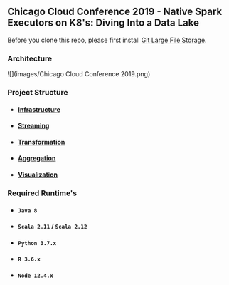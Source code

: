 ## Chicago Cloud Conference 2019 - Native Spark Executors on K8's: Diving Into a Data Lake

Before you clone this repo, please first install [Git Large File Storage](https://help.github.com/en/articles/installing-git-large-file-storage).

### Architecture

![](images/Chicago Cloud Conference 2019.png)

### Project Structure
* #### [Infrastructure](infrastructure/README.md)

* #### [Streaming](streaming/README.md)

* #### [Transformation](transformation/README.md)

* #### [Aggregation](visualization/README.md)

* #### [Visualization](visualization/README.md)

### Required Runtime's

* #### `Java 8`

* #### `Scala 2.11` / `Scala 2.12`

* #### `Python 3.7.x`

* #### `R 3.6.x`

* #### `Node 12.4.x`
